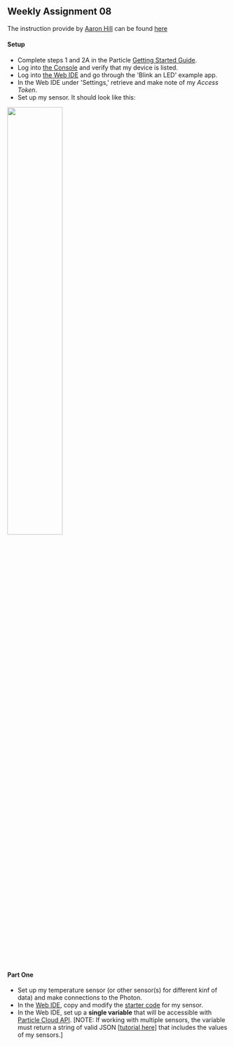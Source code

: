 ## Weekly Assignment 08

The instruction provide by [Aaron Hill](https://github.com/aaronxhill) can be found [here](https://github.com/visualizedata/data-structures/blob/master/weekly_assignment_08.md)

#### Setup

- Complete steps 1 and 2A in the Particle [Getting Started Guide](https://docs.particle.io/guide/getting-started/start/photon/).  
- Log into [the Console](https://console.particle.io/) and verify that my device is listed.   
- Log into [the Web IDE](https://build.particle.io/) and go through the 'Blink an LED' example app.  
- In the Web IDE under 'Settings,' retrieve and make note of my *Access Token*.  
- Set up my sensor. It should look like this: 

<img src="https://github.com/yujunmjiang/data-structures-fall-19/blob/master/week08/image/sample-1.png" width="50%"/>

#### Part One

- Set up my temperature sensor (or other sensor(s) for different kinf of data) and make connections to the Photon.
- In the [Web IDE](https://build.particle.io), copy and modify the [starter code](https://github.com/visualizedata/data-structures/tree/master/weekly_assignment_08) for my sensor.
- In the Web IDE, set up a **single variable** that will be accessible with [Particle Cloud API](https://docs.particle.io/reference/api/). [NOTE: If working with multiple sensors, the variable must return a string of valid JSON [[tutorial here](https://community.particle.io/t/using-spark-publish-with-simple-json-data/3469)] that includes the values of my sensors.]
